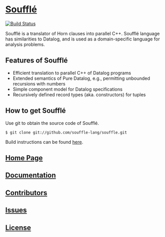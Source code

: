 
# [Soufflé](https://souffle-lang.github.io)

[![Build Status](https://travis-ci.org/souffle-lang/souffle.svg?branch=master)](https://travis-ci.org/souffle-lang/souffle)

Soufflé is a translator of Horn clauses into parallel C++. Soufflé language has similarities to Datalog, and is used as a domain-specific language for analysis problems. 

## Features of Soufflé

*   Efficient translation to parallel C++ of Datalog programs
*   Extended semantics of Pure Datalog, e.g., permitting unbounded recursions with numbers 
*   Simple component model for Datalog specifications 
*   Recursively defined record types (aka. constructors) for tuples 

## How to get Soufflé
 
Use git to obtain the source code of Soufflé. 

    $ git clone git://github.com/souffle-lang/souffle.git
    
Build instructions can be found [here](http://souffle-lang.github.io/build).

## [Home Page](http://souffle-lang.github.io)

## [Documentation](http://souffle-lang.github.io/docs/home)

## [Contributors](http://souffle-lang.github.io/docs/contributors/)

## [Issues](https://github.com/souffle-lang/souffle/issues)

## [License](https://github.com/souffle-lang/souffle/blob/master/licenses/SOUFFLE-UPL.txt)
